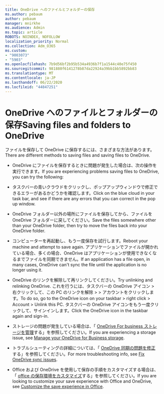 ```yaml
---
title: OneDrive へのファイルとフォルダーの保存
ms.author: pebaum
author: pebaum
manager: mnirkhe
ms.audience: Admin
ms.topic: article
ROBOTS: NOINDEX, NOFOLLOW
localization_priority: Normal
ms.collection: Adm_O365
ms.custom:
- "9003073"
- "5903"
ms.openlocfilehash: 7b9d56bf2b95b534a4936b7f1a1544c40e75f450
ms.sourcegitcommit: 981880f6141278b87da22924a39bb1bb5892bb83
ms.translationtype: MT
ms.contentlocale: ja-JP
ms.lasthandoff: 06/22/2020
ms.locfileid: "44847251"
---
```

# <a name="saving-files-and-folders-to-onedrive"></a><span data-ttu-id="ef48f-102">OneDrive へのファイルとフォルダーの保存</span><span class="sxs-lookup"><span data-stu-id="ef48f-102">Saving files and folders to OneDrive</span></span>

<span data-ttu-id="ef48f-103">ファイルを保存して OneDrive に保存するには、さまざまな方法があります。</span><span class="sxs-lookup"><span data-stu-id="ef48f-103">There are different methods to saving files and saving files to OneDrive.</span></span>

- <span data-ttu-id="ef48f-104">OneDrive にファイルを保存するときに問題が発生した場合は、次の操作を実行できます。</span><span class="sxs-lookup"><span data-stu-id="ef48f-104">If you are experiencing problems saving files to OneDrive, you can try the following:</span></span>

- <span data-ttu-id="ef48f-105">タスクバーの青いクラウドをクリックし、ポップアップウィンドウで修正できるエラーがあるかどうかを確認します。</span><span class="sxs-lookup"><span data-stu-id="ef48f-105">Click on the blue cloud in your task bar, and see if there are any errors that you can correct in the pop up window.</span></span>
- <span data-ttu-id="ef48f-106">OneDrive フォルダー以外の場所にファイルを保存してから、ファイルを OneDrive フォルダーに戻してください。</span><span class="sxs-lookup"><span data-stu-id="ef48f-106">Save the files somewhere other than your OneDrive folder, then try to move the files back into your OneDrive folder.</span></span>
- <span data-ttu-id="ef48f-107">コンピューターを再起動し、もう一度保存を試行します。</span><span class="sxs-lookup"><span data-stu-id="ef48f-107">Reboot your machine and attempt to save again.</span></span> <span data-ttu-id="ef48f-108">アプリケーションでファイルが開かれている場合、多くの場合、OneDrive はアプリケーションが使用できなくなるまでファイルを同期できません。</span><span class="sxs-lookup"><span data-stu-id="ef48f-108">If an application has a file open, in many cases, OneDrive can't sync the file until the application is no longer using it.</span></span>
- <span data-ttu-id="ef48f-109">OneDrive のリンクを解除して再リンクしてください。</span><span class="sxs-lookup"><span data-stu-id="ef48f-109">Try unlinking and relinking OneDrive.</span></span> <span data-ttu-id="ef48f-110">これを行うには、タスクバーの OneDrive アイコン > 右クリックして、この PC のリンクを解除 > > アカウントをクリックします。</span><span class="sxs-lookup"><span data-stu-id="ef48f-110">To do so, go to the OneDrive icon on your taskbar > right click > Account > Unlink this PC.</span></span> <span data-ttu-id="ef48f-111">タスクバーの OneDrive アイコンをもう一度クリックして、サインインします。</span><span class="sxs-lookup"><span data-stu-id="ef48f-111">Click the OneDrive icon in the taskbar again and sign-in.</span></span>
- <span data-ttu-id="ef48f-112">ストレージの問題が発生している場合は、「 [OneDrive For business ストレージを管理](https://support.microsoft.com/office/31519161-059c-4764-b6f8-f5cd29f7fe68)する」を参照してください。</span><span class="sxs-lookup"><span data-stu-id="ef48f-112">If you are experiencing a storage issue, see  [Manage your OneDrive for Business storage](https://support.microsoft.com/office/31519161-059c-4764-b6f8-f5cd29f7fe68).</span></span>
- <span data-ttu-id="ef48f-113">トラブルシューティングの詳細については、「 [OneDrive 同期の問題を修正](https://docs.microsoft.com/alchemyinsights/fix-onedrive-sync-issues)する」を参照してください。</span><span class="sxs-lookup"><span data-stu-id="ef48f-113">For more troubleshooting info, see  [Fix OneDrive sync issues](https://docs.microsoft.com/alchemyinsights/fix-onedrive-sync-issues).</span></span>  
- <span data-ttu-id="ef48f-114">Office および OneDrive を使用して保存の手順をカスタマイズする場合は、「 [office の保存環境をカスタマイズ](https://support.microsoft.com/office/786200a7-f5f2-4d26-a3ae-b78c60dd5d3b)する」を参照してください。</span><span class="sxs-lookup"><span data-stu-id="ef48f-114">If you are looking to customize your save experience with Office and OneDrive, see  [Customize the save experience in Office](https://support.microsoft.com/office/786200a7-f5f2-4d26-a3ae-b78c60dd5d3b).</span></span>

